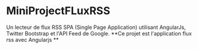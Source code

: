 # MiniProjectFLuxRSS
Un lecteur de flux RSS SPA (Single Page Application) utilisant AngularJs, Twitter Bootstrap et l'API Feed de Google.
**Ce projet est l'application flux rss avec Angularjs **
